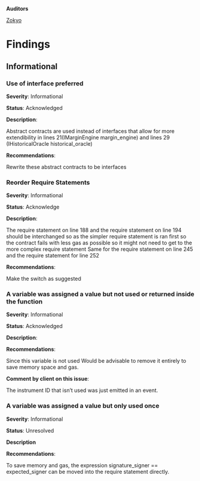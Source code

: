 **Auditors**

[Zokyo](https://x.com/zokyo_io)

# Findings

## Informational

### Use of interface preferred


**Severity**: Informational

**Status**: Acknowledged

**Description**: 

Abstract contracts are used instead of interfaces that allow for more extendibility in lines 21(IMarginEngine margin_engine) and lines 29 (IHistoricalOracle historical_oracle) 

**Recommendations**: 

Rewrite these abstract contracts to be interfaces 


### Reorder Require Statements

**Severity**: Informational

**Status**: Acknowledge

**Description**: 

The require statement on line 188 and the require statement  on line 194 should be interchanged so as the simpler require statement is ran first so the contract fails with less gas as possible so it might not need to get to the more complex require statement 
Same for the require statement on line 245 and the require statement for line 252


**Recommendations**: 

Make  the switch as suggested

### A variable was assigned a value but not used or returned inside the function

**Severity**: Informational

**Status**: Acknowledged

**Description**: 

**Recommendations**:

Since this variable is not used Would be advisable to remove it entirely to save memory space and gas.

**Comment by client on this issue**: 

The instrument ID that isn’t used was just emitted in an event.


### A variable was assigned a value but only used once

**Severity**: Informational

**Status**: Unresolved

**Description**

**Recommendations**:

To save memory and gas, the expression signature_signer == expected_signer can be moved into the require statement directly.
